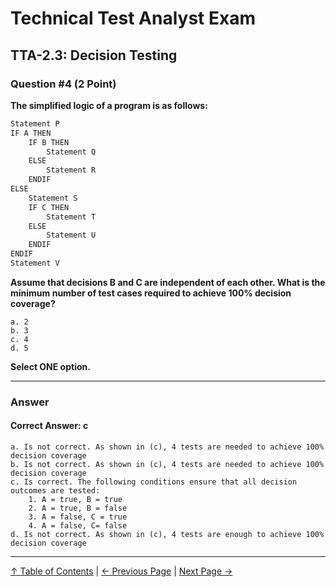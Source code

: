 # Technical Test Analyst Exam

## TTA-2.3: Decision Testing

### Question #4 (2 Point)

**The simplified logic of a program is as follows:**

```bash
Statement P
IF A THEN
    IF B THEN
        Statement Q
    ELSE
        Statement R
    ENDIF
ELSE
    Statement S
    IF C THEN
        Statement T
    ELSE
        Statement U
    ENDIF
ENDIF
Statement V
```

**Assume that decisions B and C are independent of each other. What is the minimum number of test cases required to achieve 100% decision coverage?**

    a. 2
    b. 3
    c. 4
    d. 5

**Select ONE option.**

---

### Answer

#### Correct Answer: c

    a. Is not correct. As shown in (c), 4 tests are needed to achieve 100% decision coverage
    b. Is not correct. As shown in (c), 4 tests are needed to achieve 100% decision coverage
    c. Is correct. The following conditions ensure that all decision outcomes are tested:
        1. A = true, B = true
        2. A = true, B = false
        3. A = false, C = true
        4. A = false, C= false
    d. Is not correct. As shown in (c), 4 tests are enough to achieve 100% decision coverage

---

[↑ Table of Contents](../../README.md#table-of-contents) | [← Previous Page](question-3.md) | [Next Page →](question-5.md)
